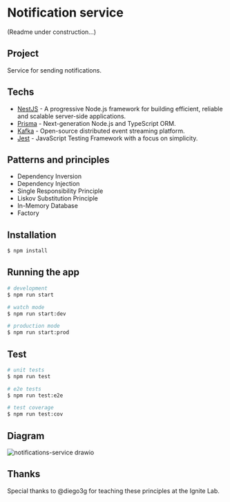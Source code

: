 # Notification service
(Readme under construction...)


## Project
Service for sending notifications.

## Techs
- [NestJS](https://nestjs.com/) - A progressive Node.js framework for building efficient, reliable and scalable server-side applications.
- [Prisma](https://www.prisma.io/) - Next-generation Node.js and TypeScript ORM.
- [Kafka](https://kafka.apache.org/) - Open-source distributed event streaming platform.
- [Jest](https://jestjs.io/) - JavaScript Testing Framework with a focus on simplicity.

## Patterns and principles
- Dependency Inversion
- Dependency Injection
- Single Responsibility Principle
- Liskov Substitution Principle
- In-Memory Database
- Factory

## Installation

```bash
$ npm install
```

## Running the app

```bash
# development
$ npm run start

# watch mode
$ npm run start:dev

# production mode
$ npm run start:prod
```

## Test

```bash
# unit tests
$ npm run test

# e2e tests
$ npm run test:e2e

# test coverage
$ npm run test:cov
```

## Diagram
![notifications-service drawio](https://user-images.githubusercontent.com/23001482/208149692-a535d0c2-e384-46e1-90b6-394817822392.png)

## Thanks
Special thanks to @diego3g for teaching these principles at the Ignite Lab.
